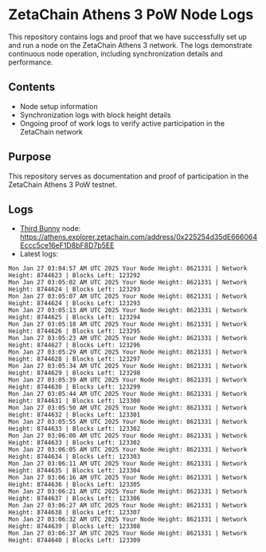 # ZetaChain Athens 3 PoW Node Logs
This repository contains logs and proof that we have successfully set up and run a node on the ZetaChain Athens 3 network. The logs demonstrate continuous node operation, including synchronization details and performance.

## Contents
- Node setup information
- Synchronization logs with block height details
- Ongoing proof of work logs to verify active participation in the ZetaChain network

## Purpose
This repository serves as documentation and proof of participation in the ZetaChain Athens 3 PoW testnet.

## Logs

- [Third Bunny](https://thirdbunny.xyz/) node: https://athens.explorer.zetachain.com/address/0x225254d35dE666064Eccc5ce16eF1D8bF8D7b5EE
- Latest logs:
```
Mon Jan 27 03:04:57 AM UTC 2025 Your Node Height: 8621331 | Network Height: 8744623 | Blocks Left: 123292
Mon Jan 27 03:05:02 AM UTC 2025 Your Node Height: 8621331 | Network Height: 8744624 | Blocks Left: 123293
Mon Jan 27 03:05:07 AM UTC 2025 Your Node Height: 8621331 | Network Height: 8744624 | Blocks Left: 123293
Mon Jan 27 03:05:13 AM UTC 2025 Your Node Height: 8621331 | Network Height: 8744625 | Blocks Left: 123294
Mon Jan 27 03:05:18 AM UTC 2025 Your Node Height: 8621331 | Network Height: 8744626 | Blocks Left: 123295
Mon Jan 27 03:05:23 AM UTC 2025 Your Node Height: 8621331 | Network Height: 8744627 | Blocks Left: 123296
Mon Jan 27 03:05:29 AM UTC 2025 Your Node Height: 8621331 | Network Height: 8744628 | Blocks Left: 123297
Mon Jan 27 03:05:34 AM UTC 2025 Your Node Height: 8621331 | Network Height: 8744629 | Blocks Left: 123298
Mon Jan 27 03:05:39 AM UTC 2025 Your Node Height: 8621331 | Network Height: 8744630 | Blocks Left: 123299
Mon Jan 27 03:05:44 AM UTC 2025 Your Node Height: 8621331 | Network Height: 8744631 | Blocks Left: 123300
Mon Jan 27 03:05:50 AM UTC 2025 Your Node Height: 8621331 | Network Height: 8744632 | Blocks Left: 123301
Mon Jan 27 03:05:55 AM UTC 2025 Your Node Height: 8621331 | Network Height: 8744633 | Blocks Left: 123302
Mon Jan 27 03:06:00 AM UTC 2025 Your Node Height: 8621331 | Network Height: 8744633 | Blocks Left: 123302
Mon Jan 27 03:06:05 AM UTC 2025 Your Node Height: 8621331 | Network Height: 8744634 | Blocks Left: 123303
Mon Jan 27 03:06:11 AM UTC 2025 Your Node Height: 8621331 | Network Height: 8744635 | Blocks Left: 123304
Mon Jan 27 03:06:16 AM UTC 2025 Your Node Height: 8621331 | Network Height: 8744636 | Blocks Left: 123305
Mon Jan 27 03:06:21 AM UTC 2025 Your Node Height: 8621331 | Network Height: 8744637 | Blocks Left: 123306
Mon Jan 27 03:06:27 AM UTC 2025 Your Node Height: 8621331 | Network Height: 8744638 | Blocks Left: 123307
Mon Jan 27 03:06:32 AM UTC 2025 Your Node Height: 8621331 | Network Height: 8744639 | Blocks Left: 123308
Mon Jan 27 03:06:37 AM UTC 2025 Your Node Height: 8621331 | Network Height: 8744640 | Blocks Left: 123309
```
